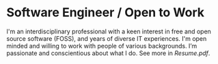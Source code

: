 # Software Engineer / Open to Work
I'm an interdisciplinary professional with a keen interest in free and open source software (FOSS), and years of diverse IT experiences. I'm open minded and willing to work with people of various backgrounds. I’m passionate and conscientious about what I do. See more in _Resume.pdf_.
